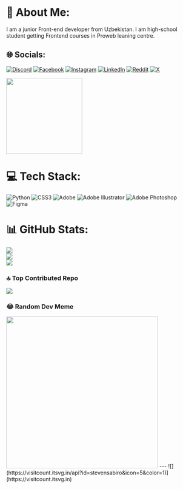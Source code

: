 # 💫 About Me:
I am a junior Front-end developer from Uzbekistan. I am high-school student getting Frontend courses in Proweb leaning centre.


## 🌐 Socials:
[![Discord](https://img.shields.io/badge/Discord-%237289DA.svg?logo=discord&logoColor=white)](https://discord.gg/@stevensabiro) [![Facebook](https://img.shields.io/badge/Facebook-%231877F2.svg?logo=Facebook&logoColor=white)](https://facebook.com/@stevensabiro) [![Instagram](https://img.shields.io/badge/Instagram-%23E4405F.svg?logo=Instagram&logoColor=white)](https://instagram.com/stevensabiro) [![LinkedIn](https://img.shields.io/badge/LinkedIn-%230077B5.svg?logo=linkedin&logoColor=white)](https://linkedin.com/in/stevensabiro) [![Reddit](https://img.shields.io/badge/Reddit-%23FF4500.svg?logo=Reddit&logoColor=white)](https://reddit.com/user/stevensabiro) [![X](https://img.shields.io/badge/X-black.svg?logo=X&logoColor=white)](https://x.com/@stevensabiro)

<a href="https://t.me/stevensabirolife"><img style="width: 200px;" src="https://ibcjitendra.com/wp-content/uploads/2023/01/Join-Telegram-Channel.png" alt=""></a>


# 💻 Tech Stack:
![Python](https://img.shields.io/badge/python-3670A0?style=for-the-badge&logo=python&logoColor=ffdd54) ![CSS3](https://img.shields.io/badge/css3-%231572B6.svg?style=for-the-badge&logo=css3&logoColor=white) ![Adobe](https://img.shields.io/badge/adobe-%23FF0000.svg?style=for-the-badge&logo=adobe&logoColor=white) ![Adobe Illustrator](https://img.shields.io/badge/adobe%20illustrator-%23FF9A00.svg?style=for-the-badge&logo=adobe%20illustrator&logoColor=white) ![Adobe Photoshop](https://img.shields.io/badge/adobe%20photoshop-%2331A8FF.svg?style=for-the-badge&logo=adobe%20photoshop&logoColor=white) ![Figma](https://img.shields.io/badge/figma-%23F24E1E.svg?style=for-the-badge&logo=figma&logoColor=white)
# 📊 GitHub Stats:
![](https://github-readme-stats.vercel.app/api?username=stevensabiro&theme=chartreuse-dark&hide_border=false&include_all_commits=false&count_private=true)<br/>
![](https://github-readme-streak-stats.herokuapp.com/?user=stevensabiro&theme=chartreuse-dark&hide_border=false)<br/>
![](https://github-readme-stats.vercel.app/api/top-langs/?username=stevensabiro&theme=chartreuse-dark&hide_border=false&include_all_commits=false&count_private=true&layout=compact)

### 🔝 Top Contributed Repo
![](https://github-contributor-stats.vercel.app/api?username=stevensabiro&limit=5&theme=dark&combine_all_yearly_contributions=true)

### 😂 Random Dev Meme
<img src='https://randommeme-five.vercel.app/' style="height: 400px;"/>
---
![](https://visitcount.itsvg.in/api?id=stevensabiro&icon=5&color=1)](https://visitcount.itsvg.in)

<!-- Proudly created with GPRM ( https://gprm.itsvg.in ) -->
